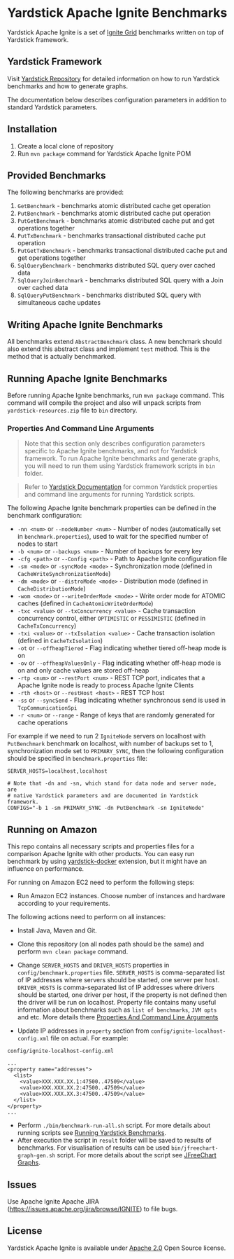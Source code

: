 <!--
  Licensed to the Apache Software Foundation (ASF) under one or more
  contributor license agreements.  See the NOTICE file distributed with
  this work for additional information regarding copyright ownership.
  The ASF licenses this file to You under the Apache License, Version 2.0
  (the "License"); you may not use this file except in compliance with
  the License.  You may obtain a copy of the License at

       http://www.apache.org/licenses/LICENSE-2.0

  Unless required by applicable law or agreed to in writing, software
  distributed under the License is distributed on an "AS IS" BASIS,
  WITHOUT WARRANTIES OR CONDITIONS OF ANY KIND, either express or implied.
  See the License for the specific language governing permissions and
  limitations under the License.
-->

# Yardstick Apache Ignite Benchmarks
Yardstick Apache Ignite is a set of <a href="http://ignite.incubator.apache.org/">Ignite Grid</a> benchmarks written on top of Yardstick framework.

## Yardstick Framework
Visit <a href="https://github.com/gridgain/yardstick" target="_blank">Yardstick Repository</a> for detailed information on how to run Yardstick benchmarks and how to generate graphs.

The documentation below describes configuration parameters in addition to standard Yardstick parameters.

## Installation
1. Create a local clone of repository
2. Run `mvn package` command for Yardstick Apache Ignite POM

## Provided Benchmarks
The following benchmarks are provided:

1. `GetBenchmark` - benchmarks atomic distributed cache get operation
2. `PutBenchmark` - benchmarks atomic distributed cache put operation
3. `PutGetBenchmark` - benchmarks atomic distributed cache put and get operations together
4. `PutTxBenchmark` - benchmarks transactional distributed cache put operation
5. `PutGetTxBenchmark` - benchmarks transactional distributed cache put and get operations together
6. `SqlQueryBenchmark` - benchmarks distributed SQL query over cached data
7. `SqlQueryJoinBenchmark` - benchmarks distributed SQL query with a Join over cached data
8. `SqlQueryPutBenchmark` - benchmarks distributed SQL query with simultaneous cache updates

## Writing Apache Ignite Benchmarks
All benchmarks extend `AbstractBenchmark` class. A new benchmark should also extend this abstract class and implement `test` method. This is the method that is actually benchmarked.

## Running Apache Ignite Benchmarks
Before running Apache Ignite benchmarks, run `mvn package` command. This command will compile the project and also will unpack scripts from `yardstick-resources.zip` file to `bin` directory.

### Properties And Command Line Arguments
> Note that this section only describes configuration parameters specific to Apache Ignite benchmarks, and not for Yardstick framework. To run Apache Ignite benchmarks and generate graphs, you will need to run them using Yardstick framework scripts in `bin` folder.

> Refer to [Yardstick Documentation](https://github.com/gridgain/yardstick) for common Yardstick properties and command line arguments for running Yardstick scripts.

The following Apache Ignite benchmark properties can be defined in the benchmark configuration:

* `-nn <num>` or `--nodeNumber <num>` - Number of nodes (automatically set in `benchmark.properties`), used to wait for the specified number of nodes to start
* `-b <num>` or `--backups <num>` - Number of backups for every key
* `-cfg <path>` or `--Config <path>` - Path to Apache Ignite configuration file
* `-sm <mode>` or `-syncMode <mode>` - Synchronization mode (defined in `CacheWriteSynchronizationMode`)
* `-dm <mode>` or `--distroMode <mode>` - Distribution mode (defined in `CacheDistributionMode`)
* `-wom <mode>` or `--writeOrderMode <mode>` - Write order mode for ATOMIC caches (defined in `CacheAtomicWriteOrderMode`)
* `-txc <value>` or `--txConcurrency <value>` - Cache transaction concurrency control, either `OPTIMISTIC` or `PESSIMISTIC` (defined in `CacheTxConcurrency`)
* `-txi <value>` or `--txIsolation <value>` - Cache transaction isolation (defined in `CacheTxIsolation`)
* `-ot` or `--offheapTiered` - Flag indicating whether tiered off-heap mode is on
* `-ov` or `--offheapValuesOnly` - Flag indicating whether off-heap mode is on and only cache values are stored off-heap
* `-rtp <num>`  or `--restPort <num>` - REST TCP port, indicates that a Apache Ignite node is ready to process Apache Ignite Clients
* `-rth <host>` or `--restHost <host>` - REST TCP host
* `-ss` or `--syncSend` - Flag indicating whether synchronous send is used in `TcpCommunicationSpi`
* `-r <num>` or `--range` - Range of keys that are randomly generated for cache operations

For example if we need to run 2 `IgniteNode` servers on localhost with `PutBenchmark` benchmark on localhost, with number of backups set to 1, synchronization mode set to `PRIMARY_SYNC`, then the following configuration should be specified in `benchmark.properties` file:

```
SERVER_HOSTS=localhost,localhost
    
# Note that -dn and -sn, which stand for data node and server node, are 
# native Yardstick parameters and are documented in Yardstick framework.
CONFIGS="-b 1 -sm PRIMARY_SYNC -dn PutBenchmark -sn IgniteNode"
```

## Running on Amazon

This repo contains all necessary scripts and properties files for a comparison Apache Ignite with other products.
You can easy run benchmark by using [yardstick-docker](https://github.com/yardstick-benchmarks/yardstick-docker) extension, but it might have an influence on performance.

For running on Amazon EC2 need to perform the following steps:

* Run Amazon EC2 instances. Choose number of instances and hardware according to your requirements.

The following actions need to perform on all instances:

* Install Java, Maven and Git.
* Clone this repository (on all nodes path should be the same) and perform `mvn clean package` command.
* Change `SERVER_HOSTS` and `DRIVER_HOSTS` properties in `config/benchmark.properties` file. 
`SERVER_HOSTS` is comma-separated list of IP addresses where servers should be started, one server per host. 
`DRIVER_HOSTS` is comma-separated list of IP addresses where drivers should be started, one driver per host, if the 
property is not defined then the driver will be run on localhost.
Property file contains many useful information about benchmarks such as `list of benchmarks`, `JVM opts` and etc. More details there
[Properties And Command Line Arguments](https://github.com/gridgain/yardstick#properties-and-command-line-arguments)

* Update IP addresses in `property` section from `config/ignite-localhost-config.xml` file on actual. For example:

```
config/ignite-localhost-config.xml

...
<property name="addresses">
  <list>
    <value>XXX.XXX.XX.1:47500..47509</value>
    <value>XXX.XXX.XX.2:47500..47509</value>
    <value>XXX.XXX.XX.3:47500..47509</value>
  </list>
</property>
...
```

* Perform `./bin/benchmark-run-all.sh` script. For more details about running scripts see [Running Yardstick Benchmarks](https://github.com/gridgain/yardstick#running-yardstick-benchmarks).
* After execution the script in `result` folder will be saved to results of benchmarks. For visualisation of results can be used `bin/jfreechart-graph-gen.sh` script. 
For more details about the script see [JFreeChart Graphs](https://github.com/gridgain/yardstick#jfreechart-graphs).

## Issues
Use Apache Ignite Apache JIRA (https://issues.apache.org/jira/browse/IGNITE) to file bugs.

## License
Yardstick Apache Ignite is available under [Apache 2.0](http://www.apache.org/licenses/LICENSE-2.0.html) Open Source license.
